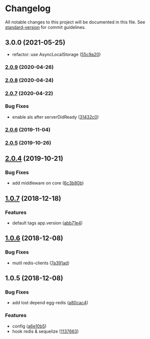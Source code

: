 # Changelog

All notable changes to this project will be documented in this file. See [standard-version](https://github.com/conventional-changelog/standard-version) for commit guidelines.

## 3.0.0 (2021-05-25)

* refactor: use AsyncLocalStorage ([55c9a20](https://github.com/sqlwwx/egg-jaeger/commit/55c9a20))



### [2.0.9](https://github.com/sqlwwx/egg-jaeger/compare/v2.0.8...v2.0.9) (2020-04-26)

### [2.0.8](https://github.com/sqlwwx/egg-jaeger/compare/v2.0.7...v2.0.8) (2020-04-24)

### [2.0.7](https://github.com/sqlwwx/egg-jaeger/compare/v2.0.6...v2.0.7) (2020-04-22)


### Bug Fixes

* enable als after serverDidReady ([31432c0](https://github.com/sqlwwx/egg-jaeger/commit/31432c0))

### [2.0.6](https://github.com/sqlwwx/egg-jaeger/compare/v2.0.5...v2.0.6) (2019-11-04)

### [2.0.5](https://github.com/sqlwwx/egg-jaeger/compare/v2.0.4...v2.0.5) (2019-10-26)

<a name="2.0.4"></a>
## [2.0.4](https://github.com/sqlwwx/egg-jaeger/compare/v2.0.3...v2.0.4) (2019-10-21)


### Bug Fixes

* add middleware on core ([6c3b80b](https://github.com/sqlwwx/egg-jaeger/commit/6c3b80b))



<a name="1.0.7"></a>
## [1.0.7](https://github.com/sqlwwx/egg-jaeger/compare/v1.0.6...v1.0.7) (2018-12-18)


### Features

* default tags app.version ([abb71e4](https://github.com/sqlwwx/egg-jaeger/commit/abb71e4))



<a name="1.0.6"></a>
## [1.0.6](https://github.com/sqlwwx/egg-jaeger/compare/v1.0.5...v1.0.6) (2018-12-08)


### Bug Fixes

* mutil redis-clients ([7a391ad](https://github.com/sqlwwx/egg-jaeger/commit/7a391ad))



<a name="1.0.5"></a>
## 1.0.5 (2018-12-08)


### Bug Fixes

* add lost depend egg-redis ([a80cac4](https://github.com/sqlwwx/egg-jaeger/commit/a80cac4))


### Features

* config ([a6e10b5](https://github.com/sqlwwx/egg-jaeger/commit/a6e10b5))
* hook redis & sequelize ([1137663](https://github.com/sqlwwx/egg-jaeger/commit/1137663))
